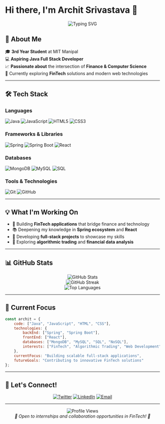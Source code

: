 # Hi there, I'm Archit Srivastava 👋

<div align="center">
  <img src="https://readme-typing-svg.herokuapp.com?font=Fira+Code&size=30&pause=1000&color=2196F3&center=true&vCenter=true&width=600&lines=Full+Stack+Java+Developer;Finance+%2B+Technology+Enthusiast;MIT+Manipal+Student" alt="Typing SVG" />
</div>

## 🚀 About Me

🎓 **3rd Year Student** at MIT Manipal  
💻 **Aspiring Java Full Stack Developer**  
📈 **Passionate about** the intersection of **Finance & Computer Science**  
🌱 Currently exploring **FinTech** solutions and modern web technologies

---

## 🛠️ Tech Stack

### Languages
![Java](https://img.shields.io/badge/Java-ED8B00?style=for-the-badge&logo=openjdk&logoColor=white)
![JavaScript](https://img.shields.io/badge/JavaScript-F7DF1E?style=for-the-badge&logo=javascript&logoColor=black)
![HTML5](https://img.shields.io/badge/HTML5-E34F26?style=for-the-badge&logo=html5&logoColor=white)
![CSS3](https://img.shields.io/badge/CSS3-1572B6?style=for-the-badge&logo=css3&logoColor=white)

### Frameworks & Libraries
![Spring](https://img.shields.io/badge/Spring-6DB33F?style=for-the-badge&logo=spring&logoColor=white)
![Spring Boot](https://img.shields.io/badge/Spring_Boot-6DB33F?style=for-the-badge&logo=spring-boot&logoColor=white)
![React](https://img.shields.io/badge/React-20232A?style=for-the-badge&logo=react&logoColor=61DAFB)

### Databases
![MongoDB](https://img.shields.io/badge/MongoDB-4EA94B?style=for-the-badge&logo=mongodb&logoColor=white)
![MySQL](https://img.shields.io/badge/MySQL-005C84?style=for-the-badge&logo=mysql&logoColor=white)
![SQL](https://img.shields.io/badge/SQL-4479A1?style=for-the-badge&logo=postgresql&logoColor=white)

### Tools & Technologies
![Git](https://img.shields.io/badge/Git-F05032?style=for-the-badge&logo=git&logoColor=white)
![GitHub](https://img.shields.io/badge/GitHub-100000?style=for-the-badge&logo=github&logoColor=white)

---

## 💡 What I'm Working On

- 🏦 Building **FinTech applications** that bridge finance and technology
- 📚 Deepening my knowledge in **Spring ecosystem** and **React**
- 🚀 Developing **full-stack projects** to showcase my skills
- 💼 Exploring **algorithmic trading** and **financial data analysis**

---

## 📊 GitHub Stats

<div align="center">
  <img src="https://github-readme-stats.vercel.app/api?username=archxit&show_icons=true&theme=radical&hide_border=true" alt="GitHub Stats" />
</div>

<div align="center">
  <img src="https://github-readme-streak-stats.herokuapp.com/?user=archxit&theme=radical&hide_border=true" alt="GitHub Streak" />
</div>

<div align="center">
  <img src="https://github-readme-stats.vercel.app/api/top-langs/?username=archxit&layout=compact&theme=radical&hide_border=true" alt="Top Languages" />
</div>

---

## 🎯 Current Focus

```javascript
const archit = {
    code: ["Java", "JavaScript", "HTML", "CSS"],
    technologies: {
        backEnd: ["Spring", "Spring Boot"],
        frontEnd: ["React"],
        databases: ["MongoDB", "MySQL", "SQL", "NoSQL"],
        interests: ["FinTech", "Algorithmic Trading", "Web Development"]
    },
    currentFocus: "Building scalable full-stack applications",
    futureGoals: "Contributing to innovative FinTech solutions"
};
```

---

## 🤝 Let's Connect!

<div align="center">

[![Twitter](https://img.shields.io/badge/Twitter-1DA1F2?style=for-the-badge&logo=twitter&logoColor=white)](https://x.com/archxit)
[![LinkedIn](https://img.shields.io/badge/LinkedIn-0077B5?style=for-the-badge&logo=linkedin&logoColor=white)](https://www.linkedin.com/in/architsrivastavabiz/)
[![Email](https://img.shields.io/badge/Email-D14836?style=for-the-badge&logo=gmail&logoColor=white)](mailto:architsrivastava1107@gmail.com)

</div>

---

<div align="center">
  <img src="https://komarev.com/ghpvc/?username=archxit&color=blueviolet&style=for-the-badge" alt="Profile Views" />
</div>

<div align="center">
  <i>💼 Open to internships and collaboration opportunities in FinTech! 💼</i>
</div>
